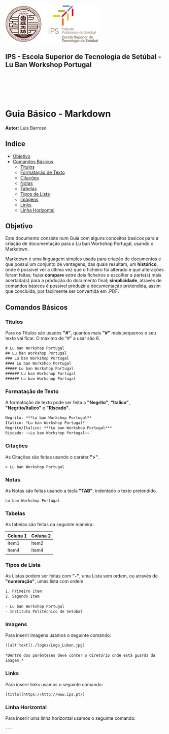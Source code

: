 ![Logos](../../equipments/manuais/logos/Logo_Luban_IPS_2.png)

<div><h2>IPS - Escola Superior de Tecnologia de Setúbal - Lu Ban Workshop Portugal<div></h2>
<br></br>
<br></br>

# Guia Básico - Markdown

**Autor:** Luis Barroso

## Indice
- [Objetivo](#objetivo)
- [Comandos Básicos](#comandos-básicos)
    - [Titulos](#titulos)
    - [Formatação de Texto](#formatacao-de-texto])
    - [Citações](#Citações)
    - [Notas](#notas)
    - [Tabelas](#tabelas)
    - [Tipos de Lista](#tipos-de-lista)
    - [Imagens](#imagens)
    - [Links](#links)
    - [Linha Horizontal](#linha-horizontal)

## Objetivo

Este documento consiste num Guia com alguns conceitos basicos para a criação de documentação para a Lu ban Workshop Portugal, usando o Markdown.

Markdown é uma linguagem simples usada para criação de documentos e que possui um conjunto de vantagens, das quais resultam, um **histórico**, onde é possivel ver a última vez que o ficheiro foi alterado e que alterações foram feitas; fazer **compare** entre dois ficheiros e escolher a parte(s) mais acertada(s) para a produção do documento final; **simplicidade**, através de comandos básicos é possivel produzir a documentação pretendida, assim que concluida, por facilmente ser convertida em .PDF.

## Comandos Básicos
### Titulos
Para os Titulos são usados **"#"**, quantos mais **"#"** mais pequenos o seu texto vai ficar. O máximo de "#" a usar são 6. 

    # Lu ban Workshop Portugal
    ## Lu ban Workshop Portugal
    ### Lu ban Workshop Portugal
    #### Lu ban Workshop Portugal
    ##### Lu ban Workshop Portugal
    ###### Lu ban Workshop Portugal
    ###### Lu ban Workshop Portugal

### Formatação de Texto

A formatação de texto pode ser feita a **"Negrito"**, **"Italico"**, **"Negrito/Italico"** e **"Riscado"**.

    Negrito: ***Lu ban Workshop Portugal**
    Italico: *Lu ban Workshop Portugal*
    Negrito/Italico: ***Lu ban Workshop Portugal***
    Riscado: ~~Lu ban Workshop Portugal~~
    
### Citações

As Citações são feitas usando o caráter **">"**.

    > Lu ban Workshop Portugal

### Notas

As Notas são feitas usando a tecla **"TAB"**, indentado o texto pretendido.

    Lu ban Workshop Portugal

### Tabelas

As tabelas são feitas da seguinte maneira:

|Coluna 1|Coluna 2|
| ------ | ------ |
| Item1 | Item2 |
| Item4 | Item4 |

### Tipos de Lista

As Listas podem ser feitas com **"-"**, uma Lista sem ordem, ou através de **"numeração"**, umas lista com ordem.

    1. Primeiro Item
    2. Segundo Item

    - Lu ban Workshop Portugal
    - Instituto Politécnico de Setúbal

### Imagens

Para inserir imagens usamos o seguinte comando:

    ![alt text](./logos/Logo_Luban.jpg)

    *Dentro dos parênteses deve conter o diretório onde está guarda da imagem.*

### Links

Para inserir links usamos o seguinte comando:

    [title](https://http://www.ips.pt/)

### Linha Horizontal

Para inserir uma linha horizontal usamos o seguinte comando:

    ---
